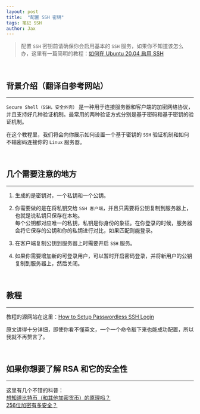 ```yaml
---
layout: post
title:  "配置 SSH 密钥"
tags: 笔记 SSH
author: Jax
---
```


> 配置 `SSH` 密钥前请确保你会启用基本的 `SSH` 服务，如果你不知道该怎么办，这里有一篇简明的教程：[如何在 Ubuntu 20.04 启用 SSH](https://developer.aliyun.com/article/763896)  

<br>

## 背景介绍（翻译自参考网站）
___

`Secure Shell（SSH，安全外壳）` 是一种用于连接服务器和客户端的加密网络协议，并且支持好几种验证机制。最常用的两种验证方式分别是基于密码和基于密钥的验证机制。  

在这个教程里，我们将会向你展示如何设置一个基于密钥的 `SSH` 验证机制和如何不输密码连接你的 `Linux` 服务器。  

<br>

## 几个需要注意的地方
___

1. 生成的是密钥对，一个私钥和一个公钥。  

2. 你需要做的是在将私钥交给 `SSH 客户端`，并且只需要将公钥复制到服务器上，也就是说私钥只保存在本地。  
    每个公钥都对应唯一的私钥，私钥是你身份的象征。在你登录的时候，服务器会将它保存的公钥和你的私钥进行对比，如果匹配则能登录。  

3. 在客户端复制公钥到服务器上时需要开启 `SSH` 服务。  

4. 如果你需要增加新的可登录用户，可以暂时开启密码登录，并将新用户的公钥复制到服务器上，然后关闭。  

<br>

## 教程
___

教程的源网站在这里：[How to Setup Passwordless SSH Login](https://linuxize.com/post/how-to-setup-passwordless-ssh-login/?spm=a2c6h.12873639.0.0.7539785dKjw1jo)  

原文讲得十分详细，即使你看不懂英文，一个一个命令敲下来也能成功配置，所以我就不再赘言了。  

<br>

## 如果你想要了解 RSA 和它的安全性
___

这里有几个不错的科普：  
[想知道比特币（和其他加密货币）的原理吗？](https://www.bilibili.com/video/BV11x411i72w/?spm_id_from=333.788.videocard.0)  
[256位加密有多安全？](https://www.bilibili.com/video/BV1yx411i7BX)